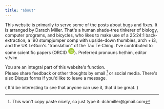 ```yaml
---
title: "about"
---
```


This website is primarily to serve some of the posts about bugs and
fixes.
It is arranged by
Da<span style="unicode-bidi:bidi-override;direction:rtl;">car</span>h
Mi<span style="unicode-bidi:bidi-override;direction:rtl;">rell</span>.
That's a human shade-tree tinkerer of biology, computer programs, and
bicycles, who likes to make use of a 25:24:1 back-extraction, a '90
stumpjumper comp with upside-down thumbies, arch + i3, and the 
UK LeGuin's "translation" of the Tao Te Ching.
I've contributed to some scientific papers (ORCID 
<a href="http://orcid.org/0000-0002-2264-7900" target="_blank">
<img src="./orcid.jpeg" height="20" style="display:inline;"></a>).
Preferred pronouns he/him, editor vi/vim. 

<!-- link CV here -->

You are an integral part of this website's function.  
Please share feedback or other thoughts by email [^email] 
or social media.
There's also Disqus forms if you'd like to leave a message. 

( It'd be interesting to see that anyone can use it, that'd be great. )

[^email]: This won't copy paste nicely, so just type it: dch<span style="unicode-bidi:bidi-override;direction:rtl;" garbledygook>g@rellim</span>mail.com
